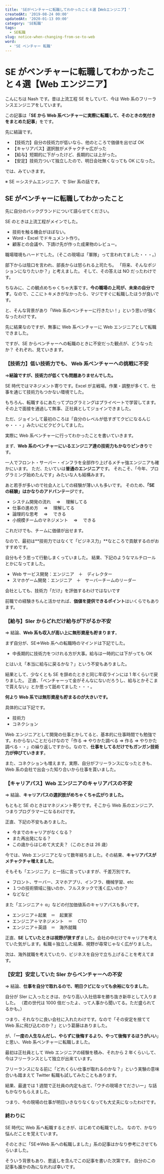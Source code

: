 ```yaml
---
title: 'SEがベンチャーに転職してわかったこと４選【Webエンジニア】'
createdAt: '2019-08-24 00:00'
updatedAt: '2020-01-13 09:00'
category: 'SE転職'
tags:
  - SE転職
slug: notice-when-changing-from-se-to-web
word:
  - 'SE ベンチャー 転職'
---
```


# SE がベンチャーに転職してわかったこと４選【Web エンジニア】

こんにちは Nash です。昔は上流工程 SE をしていて、今は Web 系のフリーランスエンジニアをしています。

この記事は「**SE から Web 系ベンチャーに実際に転職して、そのときの気付きをまとめた記事**」をです。

先に結論です。

- 【技術力】自分の技術力が低いなら、他のところで価値を出せば OK
- 【キャリアパス】選択肢がメチャクチャ広がった
- 【給与】短期的に下がったけど、長期的には上がった。
- 【安定】技術力ついて独立したので、明日会社無くなっても OK になった。

では、みていきます。

※ SE ＝システムエンジニア、で SIer 系の話です。

## SE がベンチャーに転職してわかったこと

先に自分のバックグランドについて語らせてください。

SE のときは上流工程がメインでした。

- 技術を触る機会がほぼない。
- Word・Excel でドキュメント作り。
- 顧客との会議や、下請け先が作った成果物のレビュー。

職場環境もハードでした。（そこの現場は「軍隊」って言われてました・・・。）

部下からは陰口を言われ、部長からは怒られる上司たち。
「将来、そんなポジションになりたいか？」と考えました。
そして、その答えは NO だったわけです。

ちなみに、この観点めちゃくちゃ大事です。**今の職場の上司が、未来の自分です**。なので、ここにトキメきがなかったら、マジですぐに転職したほうが良いです。

と、そんな背景があり「Web 系のベンチャーに行きたい！」という思いが強くなったわけです。

先に結果なのですが、無事に Web 系ベンチャーに Web エンジニアとして転職できました。

ですが、SE からベンチャーへの転職のときに不安だった観点が、どうなったか？
それぞれ、見ていきます。

### 【技術力】低い技術力でも、 Web 系ベンチャーへの挑戦に不安

⇒**結論ですが、技術力が低くても問題ありませんでした。**

SE 時代ではマネジメント寄りです。Excel が主戦場。作業・調整が多くて、仕事を通じて技術力もつかない環境でした。

もちろん、転職するにあたってプログラミングはプライベートで学習してます。その上で面接を通過して無事、正社員としてジョインできました。

ただ、ジョインして最初のころは「自分のレベルが低すぎてクビになるんじゃ・・・」みたいにビクビクしてました。

実際に Web 系ベンチャーに行ってわかったことを書いていきます。

まず、**Web 系のベンチャーにいるエンジニア達の技術力もかなりピンきり**です。

一人でフロント・サーバー・インフラを全部作り上げるメチャ強エンジニアも確かにいます。
ただ、たいていは**普通のエンジニア**です。
それこそ、「今年、プログラミング始めたんです」みたいな人も結構みます。

あと若手が多いので社会人としての経験が薄い人も多いです。
そのため、**「SE の経験」はかなりのアドバンテージ**です。

- システム開発の流れ　 ⇒ 　理解してる
- 仕事の進め方　 ⇒ 　理解してる
- 論理的な思考　 ⇒ 　できる
- 小規模チームのマネジメント　 ⇒ 　できる

これだけでも、チームに価値が出せます。

なので、最初は**技術力ではなくて「ビジネス力」**なところで貢献するのがおすすめです。

自分もそう思って行動しまくっていました。
結果、下記のようなマルチロールとかになってました。

- Web サービス開発：エンジニア　＋　ディレクター
- スマホゲーム開発：エンジニア　＋　サーバーチームのリーダー

会社としても、技術力「だけ」を評価するわけではないです

前職での経験きちんと活かせれば、**価値を提供できるポイント**はいくらでもあります。

### 【給与】SIer からどれだけ給与が下がるか不安

⇒ 結論、**Web 系も収入が高い上に無形資産も貯まります**。

まず自分が、SE⇒Web 系への転職時のマインドは下記でした。

- 中長期的に技術力をつけれる方が大事。給与は一時的には下がっても OK

とはいえ「本当に給与に戻るかな？」という不安もありました。

結果として、少なくとも SE を辞めたときと同じ年収ラインには 1 年くらいで戻りました。
正直、「ベンチャーって金がそんなにないだろうし、給与とかそこまで貰えない」とか思って舐めてました・・・。

**何より Web 系では無形資産も貯まるのが大きいです。**

具体的には下記です。

- 技術力
- コネクション

Web エンジニアとして開発の仕事とかしてると、基本的に仕事時間でも勉強です。わからないことだらけなので「作る ⇒ やりかた調べる ⇒ 作る ⇒ やりかた調べる・・」の繰り返しですから。なので、**仕事をしてるだけでもガンガン技術力が伸びていきます**。

また、コネクションも増えます。実際、自分がフリーランスになったときも、Web 系の会社で出会った知り合いから仕事を貰いました。

### 【キャリアパス】Web エンジニアのキャリアパスの不安

⇒ 結論、**キャリアパスの選択肢がめちゃくちゃ広がりました。**

もともと SE のときはマネジメント寄りです。そこから Web 系のエンジニア、つまりプログラマーになるわけです。

正直、下記の不安もありました。

- 今までのキャリアがなくなる？
- また再出発になる？
- この歳からはじめて大丈夫？（このときは 26 歳）

今では、Web エンジニアとなって数年経ちました。その結果、**キャリアパスがメチャクチャ増えました**。

そもそも「エンジニア」と一括に言っていますが、千差万別です。

- フロント、サーバー、スマホアプリ、インフラ、機械学習、etc
- １つの技術領域に強いのか、フルスタックで浅く広いのか？
- などなど

また「エンジニア＋ α」などの付加価値系のキャリアパスも多いです。

- エンジニア＋起業　＝　起業家
- エンジニア＋マネジメント　＝　 CTO
- エンジニア＋英語　＝　海外就職

正直、**SE していたときは視野が狭すぎ**ました。会社の中だけでキャリアを考えていた気がします。転職＋独立した結果、視野が尋常じゃなく広がりました。

次は、海外就職を考えていたり、ビジネスを自分で立ち上げることを考えてます。

### 【安定】安定していた SIer からベンチャーへの不安

⇒ 結論、**仕事を自分で取れるので、明日クビになっても余裕になりました**。

自分が SIer に入ったときは、かなり高い入社倍率を勝ち抜き新卒として入りました。
（君の世代は 1000 倍だったよ、って人事から聞いてる。ただ盛られてるかも。）

つまり、それなりに良い会社に入れたわけです。なので「その安定を捨てて Web 系に飛び込むのか？」という葛藤はありました。

が、「**一度の人生なんだし、やらずに後悔するより、やって後悔するほうがいい**」と思い、Web 系ベンチャーに転職しました。

最初は正社員として Web エンジニアの経験を積み、それから 2 年くらいして、今はフリーランスとして独立が出来ています。

フリーランスになる前に「どれくらい仕事が取れるのかな？」という実験の意味合いも踏まえて Twitter 転職も試してみたこともあります。

結果、最速では 1 週間で正社員の内定も出て、「ウチの現場きてださいー」な話もかなりもらえました。

つまり、今の現場の仕事が明日いきなりなくなっても大丈夫になったわけです。

### 終わりに

SE 時代に Web 系へ転職するときが、はじめての転職でした。
なので、かなり悩んだことを覚えています。

そのときに「SE⇒Web 系への転職しました」系の記事はかなり参考にさせてもらいました。

そういう背景もあり、恩返しを含んでこの記事を書いた次第です。
自分のこの記事も誰かの為になれれば幸いです。
